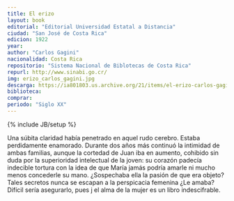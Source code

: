 ```yaml
---
title: El erizo
layout: book
editorial: "Editorial Universidad Estatal a Distancia"
ciudad: "San José de Costa Rica"
edicion: 1922
year:
author: "Carlos Gagini"
nacionalidad: Costa Rica
repositorio: "Sistema Nacional de Biblotecas de Costa Rica"
repurl: http://www.sinabi.go.cr/
img: erizo_carlos_gagini.jpg
descarga: https://ia801803.us.archive.org/21/items/el-erizo-carlos-gagini/El%20Erizo%20-%20Carlos%20Gagini.pdf
biblioteca: 
comprar: 
periodo: "Siglo XX"
---
```

{% include JB/setup %}

Una súbita claridad había penetrado en aquel rudo cerebro. Estaba perdidamente enamorado. Durante dos años más continuó la intimidad de
ambas familias, aunque la cortedad de Juan iba en aumento, cohibido sin duda por la superioridad intelectual de la joven: su corazón padecía indecible tortura con la idea de que María jamás podría amarle ni mucho menos concederle su mano.
¿Sospechaba ella la pasión de que era objeto? Tales secretos nunca se escapan a la perspicacia femenina ¿Le amaba? Difícil sería asegurarlo, pues j el alma de la mujer es un libro indescifrable.
